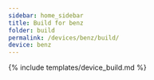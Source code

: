 ```yaml
---
sidebar: home_sidebar
title: Build for benz
folder: build
permalink: /devices/benz/build/
device: benz
---
```

{% include templates/device_build.md %}
